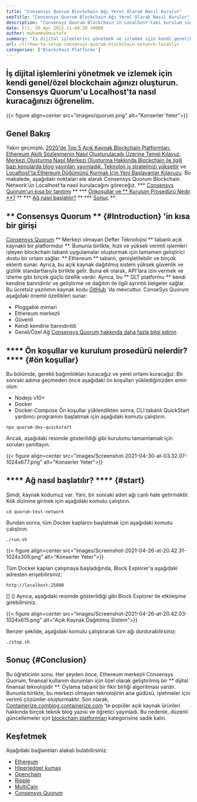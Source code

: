 ```yaml
---
title: "Consensys Quorum Blockchain Ağı Yerel Olarak Nasıl Kurulur" 
seoTitle: "Consensys Quorum Blockchain Ağı Yerel Olarak Nasıl Kurulur" 
description: "Consensys Quorum Blockchain'in Localhost'taki kurulum süreci hakkında bilgi edinmek için bu kılavuzu izleyin. ConseSys Quorum açık kaynaklı Etherum tabanlı blockchain'dir." 
date: Fri, 30 Apr 2021 11:49:30 +0000
author: muhammadmustafa
summary: "İş dijital işlemlerini yönetmek ve izlemek için kendi genel/özel blockchain ağınızı oluşturun. Consensys Quorum'u Localhost'ta nasıl kuracağınızı öğrenelim." 
url: /tr/how-to-setup-consensys-quorum-blockchain-network-locally/
categories: ['Blockchain Platforms']
---
```


## İş dijital işlemlerini yönetmek ve izlemek için kendi genel/özel blockchain ağınızı oluşturun. Consensys Quorum'u Localhost'ta nasıl kuracağınızı öğrenelim.

{{< figure align=center src="images/quorum.png" alt="Konserler Yeter">}}


## Genel Bakış
Yakın geçmişte, [2020'de Top 5 Açık Kaynak Blockchain Platformları][1], [Ethereum Akıllı Sözleşmenin Nasıl Oluşturulacağı Üzerine Temel Kılavuz][2], [Merkezi Oluşturma Nasıl Merkezi Oluşturma Hakkında Blockchain ile ilgili bazı konularda blog yayınları yayınladık. Teknoloji iş stratejinizi yükseltir][3] ve [Localhost'ta Ethereum Düğümünü Kurmak İçin Yeni Başlayanlar Kılavuzu][4]. Bu makalede, aşağıdaki noktaları ele alarak Consensys Quorum Blockchain Network'ün Localhost'ta nasıl kurulacağını göreceğiz.
  *** [Consensys Quorum'un kısa bir tanıtımı][5] **
  *** [Önkoşullar ve ** Kurulum Prosedürü Nedir **?][6] **
  *** [Ağ nasıl başlatılır?][7] **
  *** [Sonuç][8] **

## ** Consensys Quorum ** {#Introduction} 'in kısa bir girişi
[Consensys Quorum][9] ** Merkezi olmayan Defter Teknolojisi ** tabanlı açık kaynaklı bir platformdur **. Bununla birlikte, hızlı ve yüksek verimli işlemleri işleyen blockchain tabanlı uygulamalar oluşturmak için tamamen geliştirici dostu bir ortam sağlar. ** Ethereum ** tabanlı, genişletilebilir ve birçok eklenti sunar. Ayrıca, bu açık kaynak dağıtılmış sistem yüksek güvenlik ve gizlilik standartlarıyla birlikte gelir. Buna ek olarak, API'lara izin vermek ve izleme gibi birçok güçlü özellik vardır. Ayrıca, bu ** DLT platformu ** kendi kendine barındırılır ve geliştirme ve dağıtım ile ilgili ayrıntılı belgeler sağlar. Bu ücretsiz yazılımın kaynak kodu [GitHub][10] 'da mevcuttur.
ConseSys Quorum aşağıdaki önemli özellikleri sunar:
  * Ploggable mimari
  * Ethereum merkezli
  * Güvenli
  * Kendi kendine barındırıldı
  * Genel/Özel Ağ
[Consensys Quorum hakkında daha fazla bilgi edinin][11]

## **** Ön koşullar ve kurulum prosedürü nelerdir? **** {#ön koşullar}
Bu bölümde, gerekli bağımlılıkları kuracağız ve yerel ortamı kuracağız. Bir sonraki adıma geçmeden önce aşağıdaki ön koşulları yüklediğinizden emin olun:
  * Nodejs v10+
  * Docker
  * Docker-Compose
Ön koşullar yüklendikten sonra, CLI tabanlı QuickStart yardımcı programını başlatmak için aşağıdaki komutu çalıştırın.
```
npx quorum-dev-quickstart
```
Ancak, aşağıdaki resimde gösterildiği gibi kurulumu tamamlamak için soruları yanıtlayın.

{{< figure align=center src="images/Screenshot-2021-04-30-at-03.32.07-1024x677.png" alt="Konserler Yeter">}}


## **** Ağ nasıl başlatılır? **** {#start}
Şimdi, kaynak kodumuz var. Yani, bir sonraki adım ağı canlı hale getirmektir.
Kök dizinine girmek için aşağıdaki komutu çalıştırın.
```
cd quorum-test-network
```
Bundan sonra, tüm Docker kaplarını başlatmak için aşağıdaki komutu çalıştırın:
```
./run.sh
```

{{< figure align=center src="images/Screenshot-2021-04-26-at-20.42.31-1024x305.png" alt="Konserler Yeter">}}

Tüm Docker kapları çalışmaya başladığında, Block Explorer'a aşağıdaki adresten erişebilirsiniz:
```
http://localhost:25000
```
[] ()
Ayrıca, aşağıdaki resimde gösterildiği gibi Block Explorer ile etkileşime girebilirsiniz.

{{< figure align=center src="images/Screenshot-2021-04-26-at-20.42.03-1024x615.png" alt="Açık Kaynak Dağıtılmış Sistem">}}

Benzer şekilde, aşağıdaki komutu çalıştırarak tüm ağı durdurabilirsiniz:
```
./stop.sh 
```

## Sonuç {#Conclusion}
Bu öğreticinin sonu. Her şeyden önce, Ethereum merkezli Consensys Quorum, finansal kullanım durumları için özel olarak geliştirilmiş bir ** dijital finansal teknolojidir **. Oylama tabanlı bir fikir birliği algoritması vardır. Bununla birlikte, bu merkezi olmayan teknolojinin ana güdüsü, işletmeler için verimli çözümler oluşturmaktır.
Son olarak, [Containerize.com][12][blog.containerize.com][13] 'te popüler açık kaynak ürünleri hakkında birçok teknik blog yazısı ve öğretici yayınladı. Bu nedenle, düzenli güncellemeler için [blockchain platformları][14] kategorisine sadık kalın.

## Keşfetmek
Aşağıdaki bağlantıları alakalı bulabilirsiniz:
  * [Ethereum][15]
  * [Hiperledger kumaş][16]
  * [Openchain][17]
  * [Ripple][18]
  * [MultiCain][19]
  * [Consensys Quorum][9]

  
[1]: https://blog.containerize.com/blockchain-platforms/top-5-open-source-blockchain-platforms-in-2020/
[2]: https://blog.containerize.com/
[3]: https://blog.containerize.com/2020/11/27/how-decentralized-technology-upgrades-your-business-strategy/
[4]: https://blog.containerize.com/2020/12/23/a-beginners-guide-to-setup-ethereum-node-on-localhost/
[5]: #Introduction
[6]: #pre-requisites
[7]: #start
[8]: #Conclusion
[9]: https://products.containerize.com/blockchain-platforms/consensys-quorum
[10]: https://github.com/ConsenSys/quorum
[11]: https://consensys.net/quorum/
[12]: https://www.containerize.com/
[13]: https://blog.containerize.com/
[14]: https://products.containerize.com/blockchain-platforms/
[15]: https://products.containerize.com/blockchain-platforms/ethereum
[16]: https://products.containerize.com/blockchain-platforms/hyperledger-fabric
[17]: https://products.containerize.com/blockchain-platforms/openchain
[18]: https://products.containerize.com/blockchain-platforms/ripple
[19]: https://products.containerize.com/blockchain-platforms/multichain
